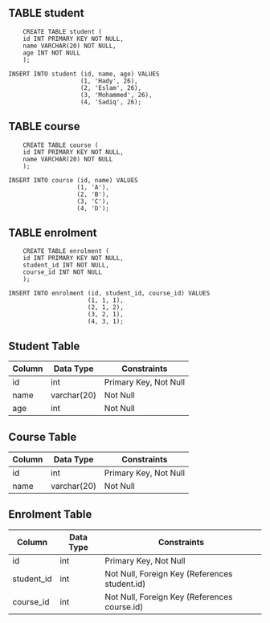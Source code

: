 
## TABLE student 
```MYSQL
    CREATE TABLE student (
    id INT PRIMARY KEY NOT NULL,
    name VARCHAR(20) NOT NULL,
    age INT NOT NULL
    );
```
```MYSQL
INSERT INTO student (id, name, age) VALUES
                    (1, 'Hady', 26),
                    (2, 'Eslam', 26),
                    (3, 'Mohammed', 26),
                    (4, 'Sadiq', 26);
```


## TABLE course
```MSQL 
    CREATE TABLE course (
    id INT PRIMARY KEY NOT NULL,
    name VARCHAR(20) NOT NULL
    );
```
```MYSQL
INSERT INTO course (id, name) VALUES
                   (1, 'A'),
                   (2, 'B'),
                   (3, 'C'),
                   (4, 'D');
```

## TABLE enrolment
```MYSQL
    CREATE TABLE enrolment (
    id INT PRIMARY KEY NOT NULL,
    student_id INT NOT NULL,
    course_id INT NOT NULL
    );
```

```MSQL
INSERT INTO enrolment (id, student_id, course_id) VALUES
                      (1, 1, 1),
                      (2, 1, 2),
                      (3, 2, 1),
                      (4, 3, 1);
```
## Student Table
| Column   | Data Type | Constraints           |
|----------|----------|-----------------------|
| id       | int      | Primary Key, Not Null |
| name     | varchar(20) | Not Null            |
| age      | int      | Not Null             |

## Course Table
| Column   | Data Type | Constraints           |
|----------|----------|-----------------------|
| id       | int      | Primary Key, Not Null |
| name     | varchar(20) | Not Null            |

## Enrolment Table
| Column   | Data Type | Constraints                             |
|----------|----------|-----------------------------------------|
| id       | int      | Primary Key, Not Null                   |
| student_id | int    | Not Null, Foreign Key (References student.id) |
| course_id  | int    | Not Null, Foreign Key (References course.id) |

